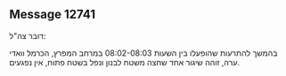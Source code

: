 ## Message 12741

דובר צה"ל:

בהמשך להתרעות שהופעלו בין השעות 08:02-08:03 במרחב המפרץ, הכרמל וואדי ערה, זוהה שיגור אחד שחצה משטח לבנון ונפל בשטח פתוח, אין נפגעים.

